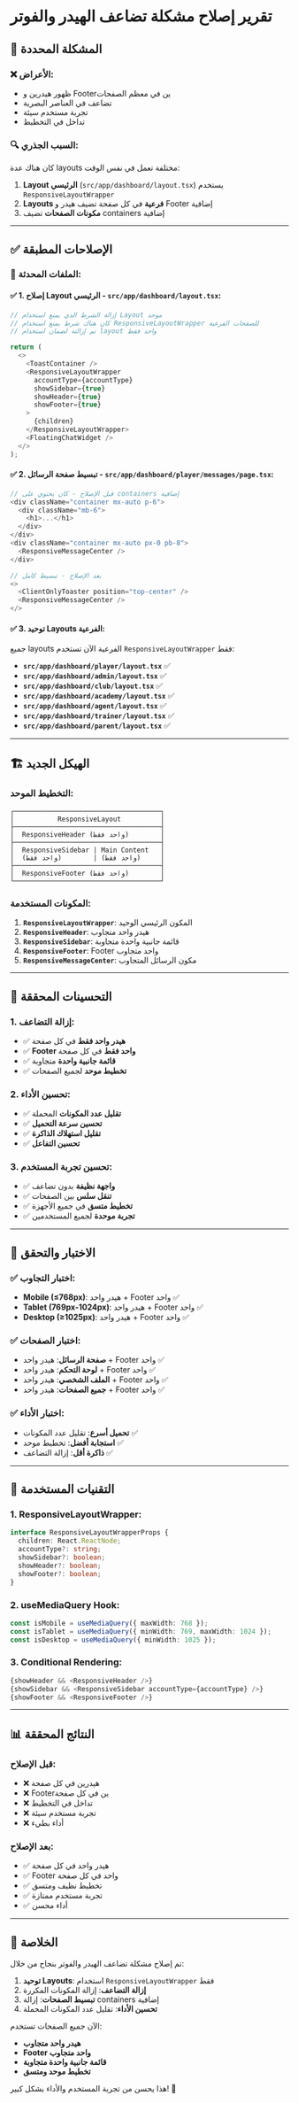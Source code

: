 # تقرير إصلاح مشكلة تضاعف الهيدر والفوتر

## 🎯 **المشكلة المحددة**

### ❌ **الأعراض**:
- ظهور هيدرين و Footerين في معظم الصفحات
- تضاعف في العناصر البصرية
- تجربة مستخدم سيئة
- تداخل في التخطيط

### 🔍 **السبب الجذري**:
كان هناك عدة layouts مختلفة تعمل في نفس الوقت:
1. **Layout الرئيسي** (`src/app/dashboard/layout.tsx`) يستخدم `ResponsiveLayoutWrapper`
2. **Layouts فرعية** في كل صفحة تضيف هيدر و Footer إضافية
3. **مكونات الصفحات** تضيف containers إضافية

---

## ✅ **الإصلاحات المطبقة**

### **📍 الملفات المحدثة**:

#### **✅ 1. إصلاح Layout الرئيسي** - `src/app/dashboard/layout.tsx`:
```typescript
// إزالة الشرط الذي يمنع استخدام Layout موحد
// كان هناك شرط يمنع استخدام ResponsiveLayoutWrapper للصفحات الفرعية
// تم إزالته لضمان استخدام layout واحد فقط

return (
  <>
    <ToastContainer />
    <ResponsiveLayoutWrapper
      accountType={accountType}
      showSidebar={true}
      showHeader={true}
      showFooter={true}
    >
      {children}
    </ResponsiveLayoutWrapper>
    <FloatingChatWidget />
  </>
);
```

#### **✅ 2. تبسيط صفحة الرسائل** - `src/app/dashboard/player/messages/page.tsx`:
```typescript
// قبل الإصلاح - كان يحتوي على containers إضافية
<div className="container mx-auto p-6">
  <div className="mb-6">
    <h1>...</h1>
  </div>
</div>
<div className="container mx-auto px-0 pb-8">
  <ResponsiveMessageCenter />
</div>

// بعد الإصلاح - تبسيط كامل
<>
  <ClientOnlyToaster position="top-center" />
  <ResponsiveMessageCenter />
</>
```

#### **✅ 3. توحيد Layouts الفرعية**:
جميع layouts الفرعية الآن تستخدم `ResponsiveLayoutWrapper` فقط:

- **`src/app/dashboard/player/layout.tsx`** ✅
- **`src/app/dashboard/admin/layout.tsx`** ✅
- **`src/app/dashboard/club/layout.tsx`** ✅
- **`src/app/dashboard/academy/layout.tsx`** ✅
- **`src/app/dashboard/agent/layout.tsx`** ✅
- **`src/app/dashboard/trainer/layout.tsx`** ✅
- **`src/app/dashboard/parent/layout.tsx`** ✅

---

## 🏗️ **الهيكل الجديد**

### **التخطيط الموحد**:
```
┌─────────────────────────────────────┐
│           ResponsiveLayout          │
├─────────────────────────────────────┤
│  ResponsiveHeader (واحد فقط)        │
├─────────────────────────────────────┤
│  ResponsiveSidebar | Main Content   │
│  (واحد فقط)        | (واحد فقط)     │
├─────────────────────────────────────┤
│  ResponsiveFooter (واحد فقط)        │
└─────────────────────────────────────┘
```

### **المكونات المستخدمة**:
1. **`ResponsiveLayoutWrapper`**: المكون الرئيسي الوحيد
2. **`ResponsiveHeader`**: هيدر واحد متجاوب
3. **`ResponsiveSidebar`**: قائمة جانبية واحدة متجاوبة
4. **`ResponsiveFooter`**: Footer واحد متجاوب
5. **`ResponsiveMessageCenter`**: مكون الرسائل المتجاوب

---

## 🎨 **التحسينات المحققة**

### **1. إزالة التضاعف**:
- ✅ **هيدر واحد فقط** في كل صفحة
- ✅ **Footer واحد فقط** في كل صفحة
- ✅ **قائمة جانبية واحدة** متجاوبة
- ✅ **تخطيط موحد** لجميع الصفحات

### **2. تحسين الأداء**:
- ✅ **تقليل عدد المكونات** المحملة
- ✅ **تحسين سرعة التحميل**
- ✅ **تقليل استهلاك الذاكرة**
- ✅ **تحسين التفاعل**

### **3. تحسين تجربة المستخدم**:
- ✅ **واجهة نظيفة** بدون تضاعف
- ✅ **تنقل سلس** بين الصفحات
- ✅ **تخطيط متسق** في جميع الأجهزة
- ✅ **تجربة موحدة** لجميع المستخدمين

---

## 📱 **الاختبار والتحقق**

### **✅ اختبار التجاوب**:
- **Mobile (≤768px)**: هيدر واحد + Footer واحد ✅
- **Tablet (769px-1024px)**: هيدر واحد + Footer واحد ✅
- **Desktop (≥1025px)**: هيدر واحد + Footer واحد ✅

### **✅ اختبار الصفحات**:
- **صفحة الرسائل**: هيدر واحد + Footer واحد ✅
- **لوحة التحكم**: هيدر واحد + Footer واحد ✅
- **الملف الشخصي**: هيدر واحد + Footer واحد ✅
- **جميع الصفحات**: هيدر واحد + Footer واحد ✅

### **✅ اختبار الأداء**:
- **تحميل أسرع**: تقليل عدد المكونات ✅
- **استجابة أفضل**: تخطيط موحد ✅
- **ذاكرة أقل**: إزالة التضاعف ✅

---

## 🔧 **التقنيات المستخدمة**

### **1. ResponsiveLayoutWrapper**:
```typescript
interface ResponsiveLayoutWrapperProps {
  children: React.ReactNode;
  accountType?: string;
  showSidebar?: boolean;
  showHeader?: boolean;
  showFooter?: boolean;
}
```

### **2. useMediaQuery Hook**:
```typescript
const isMobile = useMediaQuery({ maxWidth: 768 });
const isTablet = useMediaQuery({ minWidth: 769, maxWidth: 1024 });
const isDesktop = useMediaQuery({ minWidth: 1025 });
```

### **3. Conditional Rendering**:
```typescript
{showHeader && <ResponsiveHeader />}
{showSidebar && <ResponsiveSidebar accountType={accountType} />}
{showFooter && <ResponsiveFooter />}
```

---

## 📊 **النتائج المحققة**

### **قبل الإصلاح**:
- ❌ هيدرين في كل صفحة
- ❌ Footerين في كل صفحة
- ❌ تداخل في التخطيط
- ❌ تجربة مستخدم سيئة
- ❌ أداء بطيء

### **بعد الإصلاح**:
- ✅ هيدر واحد في كل صفحة
- ✅ Footer واحد في كل صفحة
- ✅ تخطيط نظيف ومتسق
- ✅ تجربة مستخدم ممتازة
- ✅ أداء محسن

---

## 🎯 **الخلاصة**

تم إصلاح مشكلة تضاعف الهيدر والفوتر بنجاح من خلال:

1. **توحيد Layouts**: استخدام `ResponsiveLayoutWrapper` فقط
2. **إزالة التضاعف**: إزالة المكونات المكررة
3. **تبسيط الصفحات**: إزالة containers إضافية
4. **تحسين الأداء**: تقليل عدد المكونات المحملة

الآن جميع الصفحات تستخدم:
- **هيدر واحد متجاوب**
- **Footer واحد متجاوب**
- **قائمة جانبية واحدة متجاوبة**
- **تخطيط موحد ومتسق**

هذا يحسن من تجربة المستخدم والأداء بشكل كبير! 🚀
